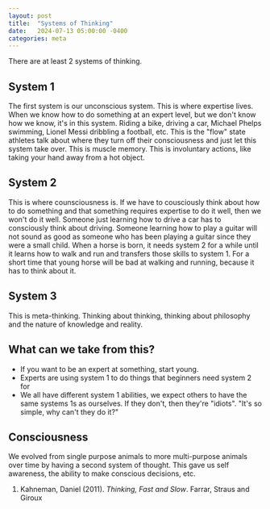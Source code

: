 ```yaml
---
layout: post
title:  "Systems of Thinking"
date:   2024-07-13 05:00:00 -0400
categories: meta
---
```


There are at least 2 systems of thinking.

## System 1

The first system is our unconscious system.  This is where expertise lives.  When we know how to do something at an expert level, but we don't know how we know, it's in this system.  Riding a bike, driving a car, Michael Phelps swimming, Lionel Messi dribbling a football, etc.  This is the "flow" state athletes talk about where they turn off their consciousness and just let this system take over.  This is muscle memory.  This is involuntary actions, like taking your hand away from a hot object.

## System 2

This is where counsciousness is.  If we have to cousciously think about how to do something and that something requires expertise to do it well, then we won't do it well.  Someone just learning how to drive a car has to consciously think about driving.  Someone learning how to play a guitar will not sound as good as someone who has been playing a guitar since they were a small child.  When a horse is born, it needs system 2 for a while until it learns how to walk and run and transfers those skills to system 1.  For a short time that young horse will be bad at walking and running, because it has to think about it.

## System 3

This is meta-thinking.  Thinking about thinking, thinking about philosophy and the nature of knowledge and reality.

## What can we take from this?

- If you want to be an expert at something, start young.
- Experts are using system 1 to do things that beginners need system 2 for
- We all have different system 1 abilities, we expect others to have the same systems 1s as ourselves.  If they don't, then they're "idiots".  "It's so simple, why can't they do it?"

## Consciousness

We evolved from single purpose animals to more multi-purpose animals over time by having a second system of thought.  This gave us self awareness, the ability to make conscious decisions, etc.

1) Kahneman, Daniel (2011). *Thinking, Fast and Slow*. Farrar, Straus and Giroux

